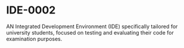 # IDE-0002
AN Integrated Development Environment (IDE) specifically tailored for university students, focused on testing and evaluating their code for examination purposes. 
